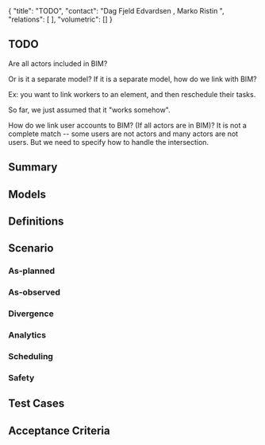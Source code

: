 <rasaeco-meta>
{
    "title": "TODO",
    "contact": "Dag Fjeld Edvardsen <dag.fjeld.edvardsen@catenda.no>, Marko Ristin <rist@zhaw.ch>",
    "relations": [
    ],
    "volumetric": []
}
</rasaeco-meta>

## TODO

Are all actors included in BIM? 

Or is it a separate model? If it is a separate model, how do we link with BIM?

Ex: you want to link workers to an element, and then reschedule their tasks.

So far, we just assumed that it "works somehow".

How do we link user accounts to BIM? (If all actors are in BIM)? 
It is not a complete match -- some users are not actors and many actors are not users. 
But we need to specify how to handle the intersection.


## Summary


## Models


## Definitions


## Scenario

### As-planned


### As-observed


### Divergence


### Analytics


### Scheduling


### Safety


## Test Cases


## Acceptance Criteria

